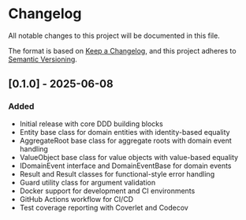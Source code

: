 # Changelog

All notable changes to this project will be documented in this file.

The format is based on [Keep a Changelog](https://keepachangelog.com/en/1.0.0/),
and this project adheres to [Semantic Versioning](https://semver.org/spec/v2.0.0.html).

## [0.1.0] - 2025-06-08

### Added
- Initial release with core DDD building blocks
- Entity<TId> base class for domain entities with identity-based equality
- AggregateRoot<TId> base class for aggregate roots with domain event handling
- ValueObject base class for value objects with value-based equality
- IDomainEvent interface and DomainEventBase for domain events
- Result and Result<T> classes for functional-style error handling
- Guard utility class for argument validation
- Docker support for development and CI environments
- GitHub Actions workflow for CI/CD
- Test coverage reporting with Coverlet and Codecov